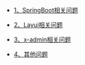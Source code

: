 - [1、SpringBoot相关问题](doc/1/1-1.md)


- [2、Layui相关问题](doc/2/2-1.md)


- [3、x-admin相关问题](doc/3/3-1.md)


- [4、其他问题](doc/4/4-1.md)